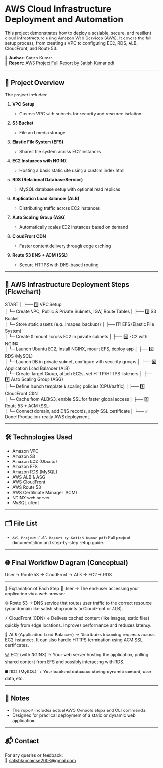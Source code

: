 # AWS Cloud Infrastructure Deployment and Automation

This project demonstrates how to deploy a scalable, secure, and resilient cloud infrastructure using Amazon Web Services (AWS). It covers the full setup process, from creating a VPC to configuring EC2, RDS, ALB, CloudFront, and Route 53.

📄 **Author**: Satish Kumar  
📘 **Report**: [AWS Project Full Report by Satish Kumar.pdf](AWS%20Project%20Full%20Report%20by%20Satish%20Kumar.pdf)

---

## 🔧 Project Overview

The project includes:

1. **VPC Setup**  
   - Custom VPC with subnets for security and resource isolation

2. **S3 Bucket**  
   - File and media storage

3. **Elastic File System (EFS)**  
   - Shared file system across EC2 instances

4. **EC2 Instances with NGINX**  
   - Hosting a basic static site using a custom index.html

5. **RDS (Relational Database Service)**  
   - MySQL database setup with optional read replicas

6. **Application Load Balancer (ALB)**  
   - Distributing traffic across EC2 instances

7. **Auto Scaling Group (ASG)**  
   - Automatically scales EC2 instances based on demand

8. **CloudFront CDN**  
   - Faster content delivery through edge caching

9. **Route 53 DNS + ACM (SSL)**  
   - Secure HTTPS with DNS-based routing

---

## 🚀 AWS Infrastructure Deployment Steps (Flowchart)
START
│
├── 1️⃣ VPC Setup  
│   └─ Create VPC, Public & Private Subnets, IGW, Route Tables
│
├── 2️⃣ S3 Bucket  
│   └─ Store static assets (e.g., images, backups)
│
├── 3️⃣ EFS (Elastic File System)  
│   └─ Create & mount across EC2 in private subnets
│
├── 4️⃣ EC2 with NGINX  
│   └─ Launch Ubuntu EC2, install NGINX, mount EFS, deploy app
│
├── 5️⃣ RDS (MySQL)  
│   └─ Launch DB in private subnet, configure with security groups
│
├── 6️⃣ Application Load Balancer (ALB)  
│   └─ Create Target Group, attach EC2s, set HTTP/HTTPS listeners
│
├── 7️⃣ Auto Scaling Group (ASG)  
│   └─ Define launch template & scaling policies (CPU/traffic)
│
├── 8️⃣ CloudFront CDN  
│   └─ Cache from ALB/S3, enable SSL for faster global access
│
├── 9️⃣ Route 53 + ACM (SSL)  
│   └─ Connect domain, add DNS records, apply SSL certificate
│
└── ✅ Done! Production-ready AWS deployment.

---

## 🛠 Technologies Used

- Amazon VPC  
- Amazon S3  
- Amazon EC2 (Ubuntu)  
- Amazon EFS  
- Amazon RDS (MySQL)  
- AWS ALB & ASG  
- AWS CloudFront  
- AWS Route 53  
- AWS Certificate Manager (ACM)  
- NGINX web server  
- MySQL client

---

## 🗂 File List

- `AWS Project Full Report by Satish Kumar.pdf`: Full project documentation and step-by-step setup guide.

---

## 🌐 Final Workflow Diagram (Conceptual)

User → Route 53 → CloudFront → ALB → EC2 → RDS


---
🔄 Explanation of Each Step
👤 User
→ The end-user accessing your application via a web browser.

🌐 Route 53
→ DNS service that routes user traffic to the correct resource (your domain like satish.shop points to CloudFront or ALB).

⚡ CloudFront (CDN)
→ Delivers cached content (like images, static files) quickly from edge locations. Improves performance and reduces latency.

🔀 ALB (Application Load Balancer)
→ Distributes incoming requests across EC2 instances. It can also handle HTTPS termination using ACM SSL certificates.

💻 EC2 (with NGINX)
→ Your web server hosting the application, pulling shared content from EFS and possibly interacting with RDS.

🛢️ RDS (MySQL)
→ Your backend database storing dynamic content, user data, etc.

---

## 📝 Notes

- The report includes actual AWS Console steps and CLI commands.
- Designed for practical deployment of a static or dynamic web application.

---

## 📬 Contact

For any queries or feedback:  
📧 satishkumarcse2003@gmail.com
